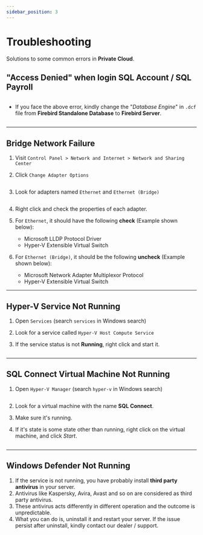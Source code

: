 ```yaml
---
sidebar_position: 3
---
```


# Troubleshooting

Solutions to some common errors in **Private Cloud**.

## "Access Denied" when login SQL Account / SQL Payroll

   <Image path="/img/private-cloud/access-denied-1.png" />

- If you face the above error, kindly change the "_Database Engine_" in `.dcf` file from **Firebird Standalone Database** to **Firebird Server**.

   <Image path="/img/private-cloud/access-denied-2.png" />

---

## Bridge Network Failure

1. Visit `Control Panel > Network and Internet > Network and Sharing Center`
2. Click `Change Adapter Options`

   <Image path="/img/private-cloud/bridge-1.png" />

3. Look for adapters named `Ethernet` and `Ethernet (Bridge)`

   <Image path="/img/private-cloud/bridge-2.png" />

4. Right click and check the properties of each adapter.
5. For `Ethernet`, it should have the following **check** (Example shown below):

   - Microsoft LLDP Protocol Driver
   - Hyper-V Extensible Virtual Switch

   <Image path="/img/private-cloud/bridge-3.png" />

6. For `Ethernet (Bridge)`, it should be the following **uncheck** (Example shown below):

   - Microsoft Network Adapter Multiplexor Protocol
   - Hyper-V Extensible Virtual Switch

   <Image path="/img/private-cloud/bridge-4.png" />

---

## Hyper-V Service Not Running

1. Open `Services` (search `services` in Windows search)
2. Look for a service called `Hyper-V Host Compute Service`
3. If the service status is not **Running**, right click and start it.

   <Image path="/img/private-cloud/hyper-v-status.png" />

---

## SQL Connect Virtual Machine Not Running

1. Open `Hyper-V Manager` (search `hyper-v` in Windows search)

   <Image path="/img/private-cloud/vm-status-1.png" />

2. Look for a virtual machine with the name **SQL Connect**.
3. Make sure it's running.
4. If it's state is some state other than running, right click on the virtual machine, and click _Start_.

   <Image path="/img/private-cloud/vm-status-2.png" />

---

## Windows Defender Not Running

1. If the service is not running, you have probably install **third party antivirus** in your server.
2. Antivirus like Kaspersky, Avira, Avast and so on are considered as third party antivirus.
3. These antivirus acts differently in different operation and the outcome is unpredictable.
4. What you can do is, uninstall it and restart your server. If the issue persist after uninstall, kindly contact our dealer / support.
